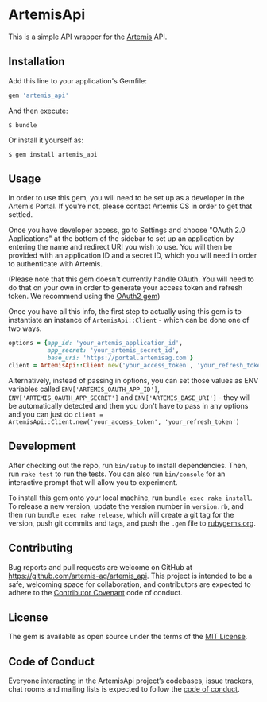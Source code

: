 # ArtemisApi

This is a simple API wrapper for the [Artemis](https://artemisag.com/) API.

## Installation

Add this line to your application's Gemfile:

```ruby
gem 'artemis_api'
```

And then execute:

    $ bundle

Or install it yourself as:

    $ gem install artemis_api

## Usage

In order to use this gem, you will need to be set up as a developer in the Artemis Portal. If you're not, please contact Artemis CS in order to get that settled.

Once you have developer access, go to Settings and choose "OAuth 2.0 Applications" at the bottom of the sidebar to set up an application by entering the name and redirect URI you wish to use. You will then be provided with an application ID and a secret ID, which you will need in order to authenticate with Artemis.

(Please note that this gem doesn't currently handle OAuth. You will need to do that on your own in order to generate your access token and refresh token. We recommend using the [OAuth2 gem](https://github.com/oauth-xx/oauth2))

Once you have all this info, the first step to actually using this gem is to instantiate an instance of `ArtemisApi::Client` - which can be done one of two ways.

```ruby
options = {app_id: 'your_artemis_application_id',
           app_secret: 'your_artemis_secret_id',
           base_uri: 'https://portal.artemisag.com'}
client = ArtemisApi::Client.new('your_access_token', 'your_refresh_token', options)
 ```

 Alternatively, instead of passing in options, you can set those values as ENV variables called `ENV['ARTEMIS_OAUTH_APP_ID']`, `ENV['ARTEMIS_OAUTH_APP_SECRET']` and `ENV['ARTEMIS_BASE_URI']` - they will be automatically detected and then you don't have to pass in any options and you can just do `client = ArtemisApi::Client.new('your_access_token', 'your_refresh_token')`

## Development

After checking out the repo, run `bin/setup` to install dependencies. Then, run `rake test` to run the tests. You can also run `bin/console` for an interactive prompt that will allow you to experiment.

To install this gem onto your local machine, run `bundle exec rake install`. To release a new version, update the version number in `version.rb`, and then run `bundle exec rake release`, which will create a git tag for the version, push git commits and tags, and push the `.gem` file to [rubygems.org](https://rubygems.org).

## Contributing

Bug reports and pull requests are welcome on GitHub at https://github.com/artemis-ag/artemis_api. This project is intended to be a safe, welcoming space for collaboration, and contributors are expected to adhere to the [Contributor Covenant](http://contributor-covenant.org) code of conduct.

## License

The gem is available as open source under the terms of the [MIT License](https://opensource.org/licenses/MIT).

## Code of Conduct

Everyone interacting in the ArtemisApi project’s codebases, issue trackers, chat rooms and mailing lists is expected to follow the [code of conduct](https://github.com/artemis-ag/artemis_api/blob/master/CODE_OF_CONDUCT.md).
